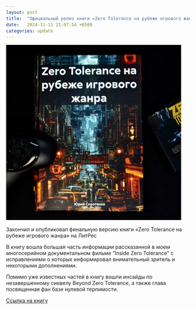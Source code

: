 ```yaml
---
layout: post
title:  "Официальный релиз книги «Zero Tolerance на рубеже игрового жанра»"
date:   2024-11-11 21:07:54 +0500
categories: update
---
```

<img src="/assets/images/zt_book_print.webp" alt="Описание" style="height:480px;">

Закончил и опубликовал финальную версию книги «Zero Tolerance на рубеже игрового жанра» на ЛитРес

В книгу вошла большая часть информации рассказанной в моем многосерийном документальном фильме “Inside Zero Tolerance” с исправлениями о которых информировал внимательный зритель и некоторыми дополнениями.

Помимо уже известных частей в книгу вошли инсайды по незавершенному сиквелу Beyond Zero Tolerance, а также глава посвященная фан базе нулевой терпимости.

[Ссылка на книгу](https://www.litres.ru/71249572/)
